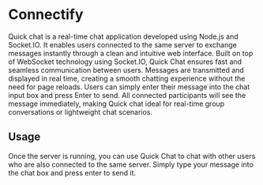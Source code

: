 # Connectify

Quick chat is a real-time chat application developed using Node.js and Socket.IO. It enables users connected to the same 
server to exchange messages instantly through a clean and intuitive web interface.
Built on top of WebSocket technology using Socket.IO, Quick Chat ensures fast and seamless communication between 
users. Messages are transmitted and displayed in real time, creating a smooth chatting experience without the need for 
page reloads. Users can simply enter their message into the chat input box and press Enter to send. All connected 
participants will see the message immediately, making Quick chat ideal for real-time group conversations or
lightweight chat scenarios.



## Usage

Once the server is running, you can use Quick Chat to chat with other users who are also connected to the same server. Simply type your message into the chat box and press enter to send it.





